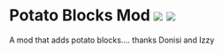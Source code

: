 # Potato Blocks Mod [![](http://cf.way2muchnoise.eu/full_potato-blocks_downloads.svg)](https://minecraft.curseforge.com/projects/potato-blocks) [![](http://cf.way2muchnoise.eu/versions/potato-blocks.svg)](https://minecraft.curseforge.com/projects/potato-blocks)
A mod that adds potato blocks.... thanks Donisi and Izzy
